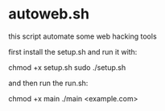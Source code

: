 # autoweb.sh

this script automate some web hacking tools

first install the setup.sh and run it with:

chmod +x setup.sh
sudo ./setup.sh

and then run the run.sh:

 chmod +x main 
 ./main <example.com>
